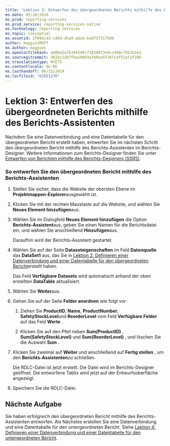 ```yaml
---
title: 'Lektion 3: Entwerfen des übergeordneten Berichts mithilfe des Berichts-Assistenten | Microsoft-Dokumentation'
ms.date: 05/18/2016
ms.prod: reporting-services
ms.prod_service: reporting-services-native
ms.technology: reporting-services
ms.topic: conceptual
ms.assetid: 2f69dcd3-cd6d-45a9-a62a-ba6f5f3179d8
author: maggiesMSFT
ms.author: maggies
ms.openlocfilehash: ad06a5a76344348c71838873edcc490c75b7b2e2
ms.sourcegitcommit: 3026c22b7fba19059a769ea5f367c4f51efaf286
ms.translationtype: MTE75
ms.contentlocale: de-DE
ms.lasthandoff: 06/15/2019
ms.locfileid: "62651276"
---
```

# <a name="lesson-3-design-the-parent-report-using-the-report-wizard"></a>Lektion 3: Entwerfen des übergeordneten Berichts mithilfe des Berichts-Assistenten
Nachdem Sie eine Datenverbindung und eine Datentabelle für den übergeordneten Bericht erstellt haben, entwerfen Sie im nächsten Schritt den übergeordneten Bericht mithilfe des Berichts-Assistenten im Berichts-Designer. Weitere Informationen zum Berichts-Designer finden Sie unter [Entwerfen von Berichten mithilfe des Berichts-Designers (SSRS)](../reporting-services/tools/design-reporting-services-paginated-reports-with-report-designer-ssrs.md).  
  
### <a name="to-design-the-parent-report-using-the-report-wizard"></a>So entwerfen Sie den übergeordneten Bericht mithilfe des Berichts-Assistenten  
  
1.  Stellen Sie sicher, dass die Website der obersten Ebene im **Projektmappen-Explorer**ausgewählt ist.  
  
2.  Klicken Sie mit der rechten Maustaste auf die Website, und wählen Sie **Neues Element hinzufügen**aus.  
  
3.  Wählen Sie im Dialogfeld **Neues Element hinzufügen** die Option **Berichts-Assistent**aus, geben Sie einen Namen für die Berichtsdatei ein, und wählen Sie anschließend **Hinzufügen**aus.  
  
    Daraufhin wird der Berichts-Assistent gestartet.  
  
4.  Wählen Sie auf der Seite **Dataseteigenschaften** im Feld **Datenquelle** das **DataSet1** aus, das Sie in [Lektion 2: Definieren einer Datenverbindung und einer Datentabelle für den übergeordneten Bericht](../reporting-services/lesson-2-define-a-data-connection-and-data-table-for-parent-report.md)erstellt haben.  
  
    Das Feld **Verfügbare Datasets** wird automatisch anhand der oben erstellten **DataTable** aktualisiert.  
  
5.  Wählen Sie **Weiter**aus.  
  
6.  Gehen Sie auf der Seite **Felder anordnen** wie folgt vor:  
  
    1.  Ziehen Sie **ProductID**, **Name**, **ProductNumber**, **SafetyStockLevel**und **ReorderLevel** vom Feld **Verfügbare Felder** auf das Feld **Werte** .  
  
    2.  Klicken Sie auf den Pfeil neben **Sum(ProductID)** , **Sum(SafetyStockLevel)** und **Sum(ReorderLevel)** , und löschen Sie die Auswahl **Sum** .  
  
7.  Klicken Sie zweimal auf **Weiter** und anschließend auf **Fertig stellen** , um den **Berichts-Assistenten**zu schließen.  
  
    Die RDLC-Datei ist jetzt erstellt. Die Datei wird im Berichts-Designer geöffnet. Die entworfene Tablix wird jetzt auf der Entwurfsoberfläche angezeigt.  
  
8.  Speichern Sie die RDLC-Datei.  
  
## <a name="next-task"></a>Nächste Aufgabe  
Sie haben erfolgreich den übergeordneten Bericht mithilfe des Berichts-Assistenten entworfen. Als Nächstes erstellen Sie eine Datenverbindung und eine Datentabelle für den untergeordneten Bericht. Siehe [Lektion 4: Definieren einer Datenverbindung und einer Datentabelle für den untergeordneten Bericht](../reporting-services/lesson-4-define-a-data-connection-and-data-table-for-child-report.md).  
  
  
  

